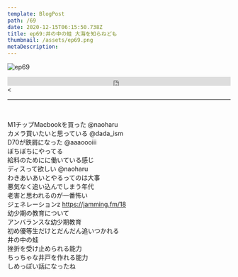 ```yaml
---  
template: BlogPost  
path: /69
date: 2020-12-15T06:15:50.738Z  
title: ep69:井の中の蛙 大海を知らねども
thumbnail: /assets/ep69.png
metaDescription:  
---  
```

![ep69](/assets/ep69.png)  

<iframe width="100%" height="20" scrolling="no" frameborder="no" allow="autoplay" src="https://w.soundcloud.com/player/?url=https%3A//api.soundcloud.com/tracks/947864140&color=%23ff5500&inverse=false&auto_play=false&show_user=true"></iframe><</div>

***

</br>

M1チップMacbookを買った @naoharu  
カメラ買いたいと思っている @dada_ism  
D70が鉄屑になった @aaaoooiii  
ぼちぼちにやってる  
給料のためにに働いている感じ  
ディスって欲しい @naoharu  
わきあいあいとやるってのは大事  
悪気なく追い込んでしまう年代  
老害と思われるのが一番怖い  
ジェネレーションz https://jamming.fm/18  
幼少期の教育について  
アンバランスな幼少期教育  
初め優等生だけとだんだん追いつかれる  
井の中の蛙  
挫折を受け止められる能力  
ちっちゃな井戸を作れる能力  
しめっぽい話になったね  
